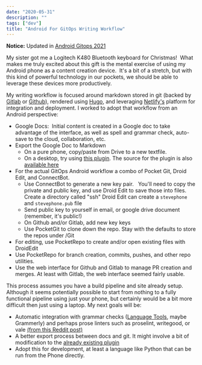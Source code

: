 ```yaml
---
date: "2020-05-31"
description: ""
tags: ["dev"]
title: "Android For GitOps Writing Workflow"
---
```


**Notice:** Updated in [Android Gitops 2021](2021-09-08-gitops-writing-2021.md)

My sister got me a Logitech K480 Bluetooth keyboard for Christmas!  What makes me truly excited about this gift is the 
mental exercise of using my Android phone as a content creation device.  It's a bit of a stretch, but with this kind 
of powerful technology in our pockets, we should be able to leverage these devices more productively.

My writing workflow is focused around markdown stored in git (backed by [Gitlab](https://www.gitlab.com) 
or [Github](https://www.github.com)), rendered using [Hugo](https://gohugo.io/), and leveraging 
[Netlify's](https://www.netlify.com/) platform for integration and deployment.  I worked to adopt that workflow from an 
Android perspective:

* Google Docs:  Initial content is created in a Google doc to take advantage of the interface, as well as spell and 
grammar check, auto-save to the cloud, collaboration, etc.
* Export the Google Doc to Markdown 
  * On a pure phone, copy/paste from Drive to a new textfile.
  * On a desktop, try using [this plugin](https://gsuite.google.com/marketplace/app/docs_to_markdown/700168918607).  The source for the plugin is also [available here](https://github.com/evbacher/gdocs2md) 
* For the actual GitOps Android workflow a combo of Pocket Git, Droid Edit, and ConnectBot.
  * Use ConnectBot to generate a new key pair.   You'll need to copy the private and public key, and use Droid Edit to 
save those into files.   Create a directory called "ssh" Droid Edit can create a `stevephone` and `stevephone.pub` file
  * Send public key to yourself in email, or google drive document (remember, it's public!)
  * On Github and/or Gitlab, add new key keys
  * Use PocketGit to clone down the repo.  Stay with the defaults to store the repos under /Git
* For editing, use PocketRepo to create and/or open existing files with DroidEdit
* Use PocketRepo for branch creation, commits, pushes, and other repo utilities.
* Use the web interface for Github and Gitlab to manage PR creation and merges.  At least with Gitlab, the web interface 
seemed fairly usable.

This process assumes you have a build pipeline and site already setup.  Although it seems potentially possible to start from
nothing to a fully functional pipeline using just your phone, but certainly would be a bit more difficult then just using
a laptop.  My next goals will be:

* Automatic integration with grammar checks ([Language Tools](http://wiki.languagetool.org/http-server), maybe Grammerly) 
and perhaps prose linters such as proselint, writegood, or vale [(from this Reddit post)](https://www.reddit.com/r/linux/comments/a22ooo/grammerly_for_vim/eauqj9t?utm_source=share&utm_medium=web2x)
* A better export process between docs and git.  It might involve a bit of modification to the [already existing plugin](https://github.com/evbacher/gdocs2md)
* Adopt this for development, at least a language like Python that can be run from the Phone directly.
